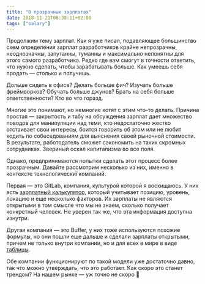 ```yaml
---
title: "О прозрачных зарплатах"
date: 2018-11-21T08:38:11+02:00
tags: ["salary"]
---
```


Продолжим тему зарплат. Как я уже писал, подавляющее большинство схем определения зарплат разработчиков крайне непрозрачны, неоднозначны, запутанны, туманны и максимально непонятны для этого самого разработчика. Редко где вам смогут в точности ответить, что нужно сделать, чтобы зарабатывать больше. Как умеешь себя продать — столько и получишь.

Дольше сидеть в офисе? Делать больше фич? Изучать больше фреймворков? Обучать больше джунов? Брать на себя больше ответственности? Кто во что горазд.

Многие это понимают, но немногие хотят с этим что-то делать. Причина простая — закрытость и табу на обсуждения зарплат дает множество поводов для манипуляции над теми, кто недостаточно жестко отстаивает свои интересы, боится говорить об этом или не любит ходить по собеседованиям для выяснения своей рыночной стоимости. В результате, работодатель сможет сэкономить на таких скромных сотрудниках. Звериный оскал капитализма во все поля.

Однако, предпринимаются попытки сделать этот процесс более прозрачным. Давайте рассмотрим несколько из них, именно в контексте технологическиї компаний. 

Первая — это GitLab, компания, культурой которой я восхищаюсь. У них есть [зарплатный калькулятор](https://about.gitlab.com/job-families/engineering/backend-engineer/#compensation), который учитывает позицию, уровень, локацию и еще несколько факторов.
Их зарплаты не являются открытыми в том смысле что мы не знаем, сколько получает конкретный человек. Не уверен так же, что эта информация доступна изнутри.

Другая компания — это Buffer, у них тоже используются похожие формулы, но они пошли еще дальше и сделали зарплаты открытыми, причем не только внутри компании, но и для всех в мире в виде [таблицы](https://docs.google.com/spreadsheets/d/1l3bXAv8JE5RB9siMq36-Ogngks2MT6yQ5gt8YXhUyAg/edit#gid=1533208969&vpid=G2). 

Обе компании функционируют по такой модели уже достаточно давно, так что можно утверждать, что это работает. Как скоро это станет трендом? На нашем рынке — уж точно не скоро 🙂
